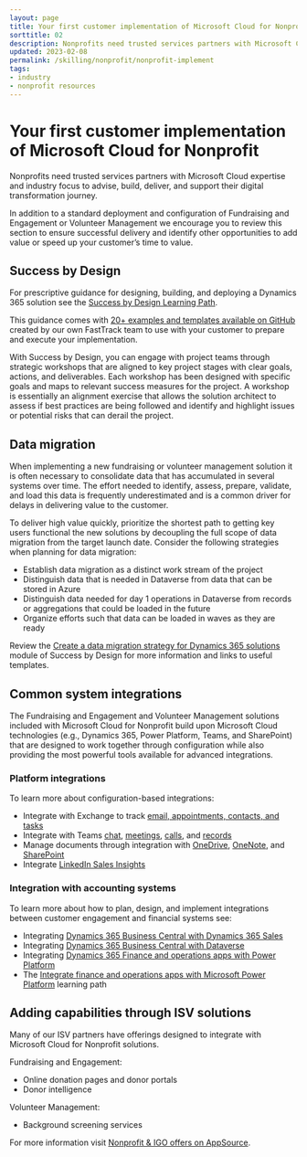 ```yaml
---
layout: page
title: Your first customer implementation of Microsoft Cloud for Nonprofit
sorttitle: 02
description: Nonprofits need trusted services partners with Microsoft Cloud expertise and industry focus to advise, build, deliver, and support their digital transformation journey.
updated: 2023-02-08
permalink: /skilling/nonprofit/nonprofit-implement
tags:
- industry
- nonprofit resources
---
```


# Your first customer implementation of Microsoft Cloud for Nonprofit

Nonprofits need trusted services partners with Microsoft Cloud expertise and industry focus to advise, build, deliver, and support their digital transformation journey.

In addition to a standard deployment and configuration of Fundraising and Engagement or Volunteer Management we encourage you to review this section to ensure successful delivery and identify other opportunities to add value or speed up your customer’s time to value.

## Success by Design
For prescriptive guidance for designing, building, and deploying a Dynamics 365 solution see the [Success by Design Learning Path](https://learn.microsoft.com/en-us/training/paths/use-success-design).

This guidance comes with [20+ examples and templates available on GitHub](https://github.com/MicrosoftDocs/mslearn-developer-tools-power-platform/tree/master/fasttrack/) created by our own FastTrack team to use with your customer to prepare and execute your implementation.

With Success by Design, you can engage with project teams through strategic workshops that are aligned to key project stages with clear goals, actions, and deliverables. Each workshop has been designed with specific goals and maps to relevant success measures for the project. A workshop is essentially an alignment exercise that allows the solution architect to assess if best practices are being followed and identify and highlight issues or potential risks that can derail the project.

## Data migration
When implementing a new fundraising or volunteer management solution it is often necessary to consolidate data that has accumulated in several systems over time. The effort needed to identify, assess, prepare, validate, and load this data is frequently underestimated and is a common driver for delays in delivering value to the customer.

To deliver high value quickly, prioritize the shortest path to getting key users functional the new solutions by decoupling the full scope of data migration from the target launch date. Consider the following strategies when planning for data migration:
 - Establish data migration as a distinct work stream of the project
 - Distinguish data that is needed in Dataverse from data that can be stored in Azure
 - Distinguish data needed for day 1 operations in Dataverse from records or aggregations that could be loaded in the future
 - Organize efforts such that data can be loaded in waves as they are ready

Review the [Create a data migration strategy for Dynamics 365 solutions](https://learn.microsoft.com/en-us/training/modules/data-migration) module of Success by Design for more information and links to useful templates.

## Common system integrations
The Fundraising and Engagement and Volunteer Management solutions included with Microsoft Cloud for Nonprofit build upon Microsoft Cloud technologies (e.g., Dynamics 365, Power Platform, Teams, and SharePoint) that are designed to work together through configuration while also providing the most powerful tools available for advanced integrations.

### Platform integrations
To learn more about configuration-based integrations:
 - Integrate with Exchange to track [email, appointments, contacts, and tasks]()
 - Integrate with Teams [chat](https://learn.microsoft.com/en-us/dynamics365/sales/teams-integration/enable-teams-chat), [meetings](https://learn.microsoft.com/en-us/dynamics365/sales/teams-integration/enable-teams-meeting-integration), [calls](https://learn.microsoft.com/en-us/dynamics365/sales/configure-microsoft-teams-dialer), and [records](https://learn.microsoft.com/en-us/dynamics365/sales/teams-integration/enable-record-linking)
 - Manage documents through integration with [OneDrive](https://learn.microsoft.com/en-us/power-platform/admin/enable-onedrive-for-business?context=%2Fdynamics365%2Fcontext%2Fsales-context), [OneNote](https://learn.microsoft.com/en-us/power-platform/admin/set-up-onenote-integration-in-dynamics-365?context=%2Fdynamics365%2Fcontext%2Fsales-context), and [SharePoint](https://learn.microsoft.com/en-us/dynamics365/sales/connect-with-sharepoint?tabs=SE)
 - Integrate [LinkedIn Sales Insights](https://learn.microsoft.com/en-us/dynamics365/sales/install-lsi-solution)

### Integration with accounting systems
To learn more about how to plan, design, and implement integrations between customer engagement and financial systems see:
 - Integrating [Dynamics 365 Business Central with Dynamics 365 Sales](https://learn.microsoft.com/en-us/dynamics365/business-central/admin-prepare-dynamics-365-for-sales-for-integration)
 - Integrating [Dynamics 365 Business Central with Dataverse](https://learn.microsoft.com/en-us/dynamics365/business-central/admin-common-data-service)
 - Integrating [Dynamics 365 Finance and operations apps with Power Platform](https://learn.microsoft.com/en-us/dynamics365/fin-ops-core/dev-itpro/power-platform/overview)
 - The [Integrate finance and operations apps with Microsoft Power Platform](https://learn.microsoft.com/en-us/training/paths/integrate-finance-operations-apps-power-platform/) learning path

## Adding capabilities through ISV solutions
Many of our ISV partners have offerings designed to integrate with Microsoft Cloud for Nonprofit solutions.

Fundraising and Engagement:
 - Online donation pages and donor portals
 - Donor intelligence
 
Volunteer Management:
 - Background screening services
 
For more information visit [Nonprofit & IGO offers on AppSource](https://appsource.microsoft.com/en-US/marketplace/apps?exp=ubp8&page=1&industry=nonprofit).
